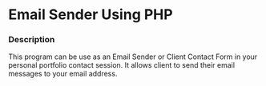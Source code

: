 # Email Sender Using PHP

### Description 
This program can be use as an Email Sender or Client Contact Form in your personal portfolio contact 
session. It allows client to send their email messages to your email address.

